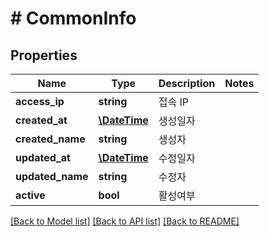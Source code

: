 # # CommonInfo

## Properties

Name | Type | Description | Notes
------------ | ------------- | ------------- | -------------
**access_ip** | **string** | 접속 IP |
**created_at** | [**\DateTime**](\DateTime.md) | 생성일자 |
**created_name** | **string** | 생성자 |
**updated_at** | [**\DateTime**](\DateTime.md) | 수정일자 |
**updated_name** | **string** | 수정자 |
**active** | **bool** | 활성여부 |

[[Back to Model list]](../../README.md#models) [[Back to API list]](../../README.md#endpoints) [[Back to README]](../../README.md)
